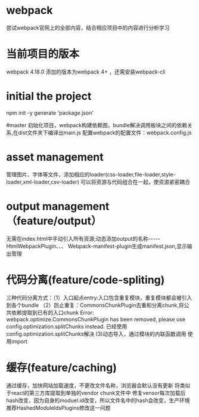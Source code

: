 # webpack
尝试webpack官网上的全部内容，结合相应项目中的内容进行分析学习
# 当前项目的版本
webpack 4.18.0
添加的版本为webpack 4+ ，还需安装webpack-cli

# initial the project
npm init -y
generate 'package.json'

#master
初始化项目，webpack构建依赖图，bundle解决调用板块之间的依赖关系,在dist文件夹下编译出main.js
配置webpack的配置文件：webpack.config.js

# asset management
管理图片、字体等文件，添加相应的loader(css-loader,file-loader,style-loader,xml-loader,csv-loader)
可以将资源与代码组合在一起，使资源紧密耦合

# output management（feature/output）
无需在index.html中手动引入所有资源;动态添加output的名称-----HtmlWebpackPlugin、、、
Webpack-manifest-plugin生成manifest.json,显示输出管理

# 代码分离(feature/code-spliting)
三种代码分离方式：（1）入口起点entry:入口包含重复模块，重复模块都会被引入到各个bundle
（2）防止重复：CommonsChunkPlugin去重和分离chunk,将公共依赖提取到已有的入口chunk
Error: webpack.optimize.CommonsChunkPlugin has been removed, please use config.optimization.splitChunks instead.
已经使用config.optimization.splitChunks解决
(3)动态导入，通过模块的内联函数调用
使用import

# 缓存(feature/caching)
通过缓存，加快网站加载速度，不更改文件名称，浏览器会默认没有更新
将类似于react的第三方库提取到单独的vendor chunk文件中
修复vensor每次加载后hash改变，因为自身的moduel.id改变，所以文件名中的hash会改变，生产环境推荐HashedModuleIdsPlugins修改这一问题


 